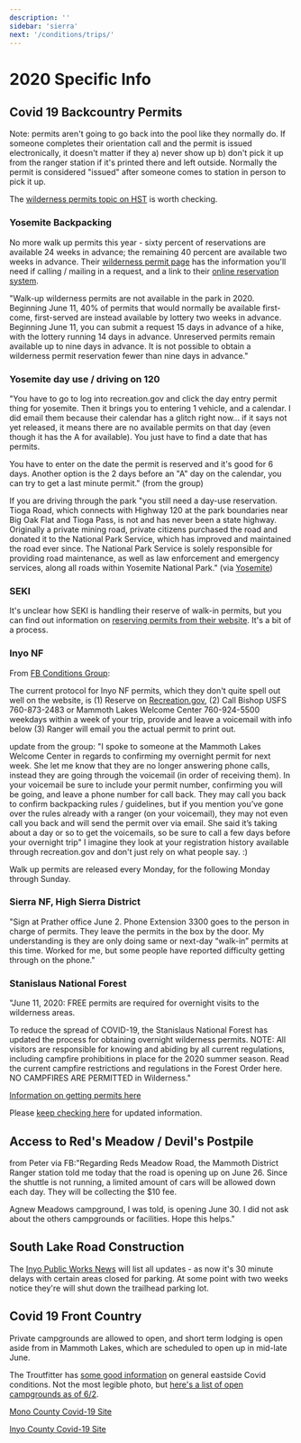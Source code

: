 ```yaml
---
description: ''
sidebar: 'sierra'
next: '/conditions/trips/'
---
```


# 2020 Specific Info

## Covid 19 Backcountry Permits

Note: permits aren't going to go back into the pool like they normally do. If someone completes their orientation call and the permit is issued electronically, it doesn't matter if they a) never show up b) don't pick it up from the ranger station if it's printed there and left outside. Normally the permit is considered "issued" after someone comes to station in person to pick it up.

The [wilderness permits topic on HST](http://www.highsierratopix.com/community/viewtopic.php?f=1&t=14947&start=140) is worth checking.

### Yosemite Backpacking

No more walk up permits this year - sixty percent of reservations are available 24 weeks in advance; the remaining 40 percent are available two weeks in advance. Their [wilderness permit page](https://www.nps.gov/yose/planyourvisit/wpres.htm) has the information you'll need if calling / mailing in a request, and a link to their [online reservation system](https://yosemite.org/yosemite-wilderness-permit-request-form/).

"Walk-up wilderness permits are not available in the park in 2020. Beginning June 11, 40% of permits that would normally be available first-come, first-served are instead available by lottery two weeks in advance. Beginning June 11, you can submit a request 15 days in advance of a hike, with the lottery running 14 days in advance. Unreserved permits remain available up to nine days in advance. It is not possible to obtain a wilderness permit reservation fewer than nine days in advance."

### Yosemite day use / driving on 120

"You have to go to log into recreation.gov and click the day entry permit thing for yosemite. Then it brings you to entering 1 vehicle, and a calendar. I did email them because their calendar has a glitch right now... if it says not yet released, it means there are no available permits on that day (even though it has the A for available). You just have to find a date that has permits.

You have to enter on the date the permit is reserved and it's good for 6 days.
Another option is the 2 days before an "A" day on the calendar, you can try to get a last minute permit." (from the group)

If you are driving through the park "you still need a day-use reservation. Tioga Road, which connects with Highway 120 at the park boundaries near Big Oak Flat and Tioga Pass, is not and has never been a state highway. Originally a private mining road, private citizens purchased the road and donated it to the National Park Service, which has improved and maintained the road ever since. The National Park Service is solely responsible for providing road maintenance, as well as law enforcement and emergency services, along all roads within Yosemite National Park." (via [Yosemite](https://www.nps.gov/yose/planyourvisit/covid19.htm?fbclid=IwAR1GlDCyRLpzhhTpSqSWESx_G8DsuFuidnRRoxGa-h1VtGh73O7AQ6t4FhE))


### SEKI

It's unclear how SEKI is handling their reserve of walk-in permits, but you can find out information on [reserving permits from their website](https://www.nps.gov/seki/planyourvisit/wilderness_permits.htm). It's a bit of a process.

### Inyo NF

From [FB Conditions Group](https://www.facebook.com/groups/1578540459102320/permalink/2641571529465869/):

The current protocol for Inyo NF permits, which they don't quite spell out well on the website, is (1) Reserve on [Recreation.gov](https://www.recreation.gov/permits/233262?q=Inyo%20National%20Forest%20-%20Wilderness%20Permits), (2) Call Bishop USFS 760-873-2483 or Mammoth Lakes Welcome Center 760-924-5500 weekdays within a week of your trip, provide  and leave a voicemail with info below (3) Ranger will email you the actual permit to print out.

update from the group: "I spoke to someone at the Mammoth Lakes Welcome Center in regards to confirming my overnight permit for next week. She let me know that they are no longer answering phone calls, instead they are going through the voicemail (in order of receiving them). In your voicemail be sure to include your permit number, confirming you will be going, and leave a phone number for call back. They may call you back to confirm backpacking rules / guidelines, but if you mention you’ve gone over the rules already with a ranger (on your voicemail), they may not even call you back and will send the permit over via email. She said it’s taking about a day or so to get the voicemails, so be sure to call a few days before your overnight trip" I imagine they look at your registration history available through recreation.gov and don't just rely on what people say. :)

Walk up permits are released every Monday, for the following Monday through Sunday.

### Sierra NF, High Sierra District

"Sign at Prather office June 2. Phone Extension 3300 goes to the person in charge of permits. They leave the permits in the box by the door. My understanding is they are only doing same or next-day “walk-in” permits at this time. Worked for me, but some people have reported difficulty getting through on the phone."

### Stanislaus National Forest

"June 11, 2020: FREE permits are required for overnight visits to the wilderness areas.

To reduce the spread of COVID-19, the Stanislaus National Forest has updated the process for obtaining overnight wilderness permits. NOTE: All visitors are responsible for knowing and abiding by all current regulations, including campfire prohibitions in place for the 2020 summer season. Read the current campfire restrictions and regulations in the Forest Order here. NO CAMPFIRES ARE PERMITTED in Wilderness."

[Information on getting permits here](https://www.fs.usda.gov/attmain/stanislaus/specialplaces)

Please [keep checking here](https://www.fs.usda.gov/stanislaus/) for updated information.

## Access to Red's Meadow / Devil's Postpile

from Peter via FB:"Regarding Reds Meadow Road, the Mammoth District Ranger station told me today that the road is opening up on June 26. Since the shuttle is not running, a limited amount of cars will be allowed down each day. They will be collecting the $10 fee.

Agnew Meadows campground, I was told, is opening June 30. I did not ask about the others campgrounds or facilities. Hope this helps."

## South Lake Road Construction

The [Inyo Public Works News](https://www.inyocounty.us/residents/info-center/inyo-county-news-feed?dept=27) will list all updates - as now it's 30 minute delays with certain areas closed for parking. At some point with two weeks notice they're will shut down the trailhead parking lot.

## Covid 19 Front Country 

Private campgrounds are allowed to open, and short term lodging is open aside from in Mammoth Lakes, which are scheduled to open up in mid-late June.

The Troutfitter has [some good information](https://thetroutfitter.com/fish-report) on general eastside Covid conditions. Not the most legible photo, but [here's a list of open campgrounds as of 6/2](https://thetroutfitter.com/assets/content/images/FishReport/CustomerImages/91840.jpg).

[Mono County Covid-19 Site](https://coronavirus.monocounty.ca.gov/)

[Inyo County Covid-19 Site](https://www.inyocounty.us/covid-19)
